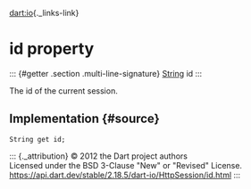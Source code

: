 [dart:io](../../dart-io/dart-io-library){._links-link}

id property
===========

::: {#getter .section .multi-line-signature}
[String](../../dart-core/string-class) id
:::

The id of the current session.

Implementation {#source}
--------------

``` {.language-dart data-language="dart"}
String get id;
```

::: {._attribution}
© 2012 the Dart project authors\
Licensed under the BSD 3-Clause \"New\" or \"Revised\" License.\
<https://api.dart.dev/stable/2.18.5/dart-io/HttpSession/id.html>
:::
